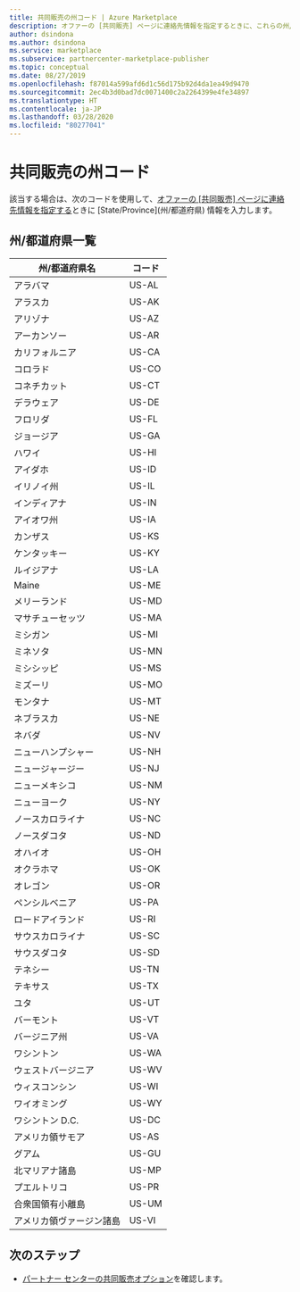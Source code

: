 ```yaml
---
title: 共同販売の州コード | Azure Marketplace
description: オファーの [共同販売] ページに連絡先情報を指定するときに、これらの州/都道府県コードを使用します。
author: dsindona
ms.author: dsindona
ms.service: marketplace
ms.subservice: partnercenter-marketplace-publisher
ms.topic: conceptual
ms.date: 08/27/2019
ms.openlocfilehash: f87014a599afd6d1c56d175b92d4da1ea49d9470
ms.sourcegitcommit: 2ec4b3d0bad7dc0071400c2a2264399e4fe34897
ms.translationtype: HT
ms.contentlocale: ja-JP
ms.lasthandoff: 03/28/2020
ms.locfileid: "80277041"
---
```

# <a name="co-sell-state-codes"></a>共同販売の州コード

該当する場合は、次のコードを使用して、[オファーの [共同販売] ページに連絡先情報を指定する](commercial-marketplace-co-sell.md#contacts)ときに [State/Province]\(州/都道府県\) 情報を入力します。

## <a name="stateprovince-table"></a>州/都道府県一覧

|   州/都道府県名               |   コード    |
|-------------------------------------|-----------|
| アラバマ                             | US-AL     |
| アラスカ                              | US-AK     |
| アリゾナ                             | US-AZ     |
| アーカンソー                            | US-AR     |
| カリフォルニア                          | US-CA     |
| コロラド                            | US-CO     |
| コネチカット                         | US-CT     |
| デラウェア                            | US-DE     |
| フロリダ                             | US-FL     |
| ジョージア                             | US-GA     |
| ハワイ                              | US-HI     |
| アイダホ                               | US-ID     |
| イリノイ州                            | US-IL     |
| インディアナ                             | US-IN     |
| アイオワ州                                | US-IA     |
| カンザス                              | US-KS     |
| ケンタッキー                            | US-KY     |
| ルイジアナ                           | US-LA     |
| Maine                               | US-ME     |
| メリーランド                            | US-MD     |
| マサチューセッツ                       | US-MA     |
| ミシガン                            | US-MI     |
| ミネソタ                           | US-MN     |
| ミシシッピ                         | US-MS     |
| ミズーリ                            | US-MO     |
| モンタナ                             | US-MT     |
| ネブラスカ                            | US-NE     |
| ネバダ                              | US-NV     |
| ニューハンプシャー                       | US-NH     |
| ニュージャージー                          | US-NJ     |
| ニューメキシコ                          | US-NM     |
| ニューヨーク                            | US-NY     |
| ノースカロライナ                      | US-NC     |
| ノースダコタ                        | US-ND     |
| オハイオ                                | US-OH     |
| オクラホマ                            | US-OK     |
| オレゴン                              | US-OR     |
| ペンシルベニア                        | US-PA     |
| ロードアイランド                        | US-RI     |
| サウスカロライナ                      | US-SC     |
| サウスダコタ                        | US-SD     |
| テネシー                           | US-TN     |
| テキサス                               | US-TX     |
| ユタ                                | US-UT     |
| バーモント                             | US-VT     |
| バージニア州                            | US-VA     |
| ワシントン                          | US-WA     |
| ウェストバージニア                       | US-WV     |
| ウィスコンシン                           | US-WI     |
| ワイオミング                             | US-WY     |
| ワシントン D.C.                | US-DC     |
| アメリカ領サモア                      | US-AS     |
| グアム                                | US-GU     |
| 北マリアナ諸島            | US-MP     |
| プエルトリコ                         | US-PR     |
| 合衆国領有小離島 | US-UM    |
|アメリカ領ヴァージン諸島                 | US-VI     |

## <a name="next-steps"></a>次のステップ

- [パートナー センターの共同販売オプション](./commercial-marketplace-co-sell.md)を確認します。
